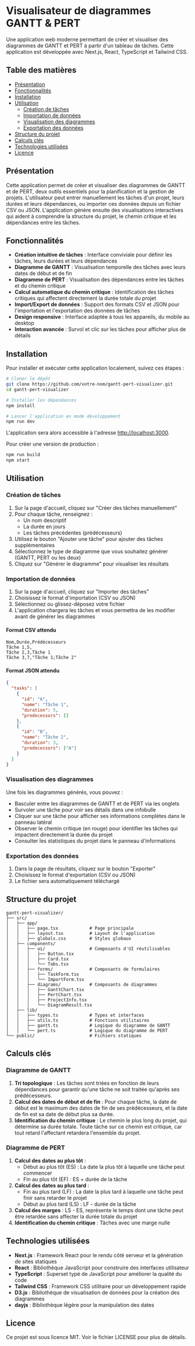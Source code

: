 # Visualisateur de diagrammes GANTT & PERT

Une application web moderne permettant de créer et visualiser des diagrammes de GANTT et PERT à partir d'un tableau de tâches. Cette application est développée avec Next.js, React, TypeScript et Tailwind CSS.

## Table des matières

- [Présentation](#présentation)
- [Fonctionnalités](#fonctionnalités)
- [Installation](#installation)
- [Utilisation](#utilisation)
  - [Création de tâches](#création-de-tâches)
  - [Importation de données](#importation-de-données)
  - [Visualisation des diagrammes](#visualisation-des-diagrammes)
  - [Exportation des données](#exportation-des-données)
- [Structure du projet](#structure-du-projet)
- [Calculs clés](#calculs-clés)
- [Technologies utilisées](#technologies-utilisées)
- [Licence](#licence)

## Présentation

Cette application permet de créer et visualiser des diagrammes de GANTT et de PERT, deux outils essentiels pour la planification et la gestion de projets. L'utilisateur peut entrer manuellement les tâches d'un projet, leurs durées et leurs dépendances, ou importer ces données depuis un fichier CSV ou JSON. L'application génère ensuite des visualisations interactives qui aident à comprendre la structure du projet, le chemin critique et les dépendances entre les tâches.

## Fonctionnalités

- **Création intuitive de tâches** : Interface conviviale pour définir les tâches, leurs durées et leurs dépendances
- **Diagramme de GANTT** : Visualisation temporelle des tâches avec leurs dates de début et de fin
- **Diagramme de PERT** : Visualisation des dépendances entre les tâches et du chemin critique
- **Calcul automatique du chemin critique** : Identification des tâches critiques qui affectent directement la durée totale du projet
- **Import/Export de données** : Support des formats CSV et JSON pour l'importation et l'exportation des données de tâches
- **Design responsive** : Interface adaptée à tous les appareils, du mobile au desktop
- **Interaction avancée** : Survol et clic sur les tâches pour afficher plus de détails

## Installation

Pour installer et exécuter cette application localement, suivez ces étapes :

```bash
# Cloner le dépôt
git clone https://github.com/votre-nom/gantt-pert-visualizer.git
cd gantt-pert-visualizer

# Installer les dépendances
npm install

# Lancer l'application en mode développement
npm run dev
```

L'application sera alors accessible à l'adresse [http://localhost:3000](http://localhost:3000).

Pour créer une version de production :

```bash
npm run build
npm start
```

## Utilisation

### Création de tâches

1. Sur la page d'accueil, cliquez sur "Créer des tâches manuellement"
2. Pour chaque tâche, renseignez :
   - Un nom descriptif
   - La durée en jours
   - Les tâches précédentes (prédécesseurs)
3. Utilisez le bouton "Ajouter une tâche" pour ajouter des tâches supplémentaires
4. Sélectionnez le type de diagramme que vous souhaitez générer (GANTT, PERT ou les deux)
5. Cliquez sur "Générer le diagramme" pour visualiser les résultats

### Importation de données

1. Sur la page d'accueil, cliquez sur "Importer des tâches"
2. Choisissez le format d'importation (CSV ou JSON)
3. Sélectionnez ou glissez-déposez votre fichier
4. L'application chargera les tâches et vous permettra de les modifier avant de générer les diagrammes

#### Format CSV attendu

```
Nom,Durée,Prédécesseurs
Tâche 1,5,
Tâche 2,3,Tâche 1
Tâche 3,7,"Tâche 1;Tâche 2"
```

#### Format JSON attendu

```json
{
  "tasks": [
    {
      "id": "A",
      "name": "Tâche 1",
      "duration": 5,
      "predecessors": []
    },
    {
      "id": "B",
      "name": "Tâche 2",
      "duration": 3,
      "predecessors": ["A"]
    }
  ]
}
```

### Visualisation des diagrammes

Une fois les diagrammes générés, vous pouvez :

- Basculer entre les diagrammes de GANTT et de PERT via les onglets
- Survoler une tâche pour voir ses détails dans une infobulle
- Cliquer sur une tâche pour afficher ses informations complètes dans le panneau latéral
- Observer le chemin critique (en rouge) pour identifier les tâches qui impactent directement la durée du projet
- Consulter les statistiques du projet dans le panneau d'informations

### Exportation des données

1. Dans la page de résultats, cliquez sur le bouton "Exporter"
2. Choisissez le format d'exportation (CSV ou JSON)
3. Le fichier sera automatiquement téléchargé

## Structure du projet

```
gantt-pert-visualizer/
├── src/
│   ├── app/
│   │   ├── page.tsx            # Page principale
│   │   ├── layout.tsx          # Layout de l'application
│   │   ├── globals.css         # Styles globaux
│   ├── components/
│   │   ├── ui/                 # Composants d'UI réutilisables
│   │   │   ├── Button.tsx
│   │   │   ├── Card.tsx
│   │   │   └── Tabs.tsx
│   │   ├── forms/              # Composants de formulaires
│   │   │   ├── TaskForm.tsx
│   │   │   └── ImportForm.tsx
│   │   ├── diagrams/           # Composants de diagrammes
│   │   │   ├── GanttChart.tsx
│   │   │   ├── PertChart.tsx
│   │   │   ├── ProjectInfo.tsx
│   │   │   └── DiagramResult.tsx
│   ├── lib/
│   │   ├── types.ts            # Types et interfaces
│   │   ├── utils.ts            # Fonctions utilitaires
│   │   ├── gantt.ts            # Logique du diagramme de GANTT
│   │   └── pert.ts             # Logique du diagramme de PERT
└── public/                     # Fichiers statiques
```

## Calculs clés

### Diagramme de GANTT

1. **Tri topologique** : Les tâches sont triées en fonction de leurs dépendances pour garantir qu'une tâche ne soit traitée qu'après ses prédécesseurs.
2. **Calcul des dates de début et de fin** : Pour chaque tâche, la date de début est le maximum des dates de fin de ses prédécesseurs, et la date de fin est sa date de début plus sa durée.
3. **Identification du chemin critique** : Le chemin le plus long du projet, qui détermine sa durée totale. Toute tâche sur ce chemin est critique, car tout retard l'affectant retardera l'ensemble du projet.

### Diagramme de PERT

1. **Calcul des dates au plus tôt** :
   - Début au plus tôt (ES) : La date la plus tôt à laquelle une tâche peut commencer
   - Fin au plus tôt (EF) : ES + durée de la tâche
2. **Calcul des dates au plus tard** :
   - Fin au plus tard (LF) : La date la plus tard à laquelle une tâche peut finir sans retarder le projet
   - Début au plus tard (LS) : LF - durée de la tâche
3. **Calcul des marges** : LS - ES, représente le temps dont une tâche peut être retardée sans affecter la durée totale du projet
4. **Identification du chemin critique** : Tâches avec une marge nulle

## Technologies utilisées

- **Next.js** : Framework React pour le rendu côté serveur et la génération de sites statiques
- **React** : Bibliothèque JavaScript pour construire des interfaces utilisateur
- **TypeScript** : Superset typé de JavaScript pour améliorer la qualité du code
- **Tailwind CSS** : Framework CSS utilitaire pour un développement rapide
- **D3.js** : Bibliothèque de visualisation de données pour la création des diagrammes
- **dayjs** : Bibliothèque légère pour la manipulation des dates

## Licence

Ce projet est sous licence MIT. Voir le fichier LICENSE pour plus de détails.